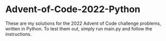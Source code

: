 # Advent-of-Code-2022-Python
 
These are my solutions for the 2022 Advent of Code challenge problems, written in Python. To test them out, simply run main.py and follow the instructions.
